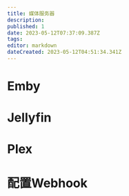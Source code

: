 ```yaml
---
title: 媒体服务器
description: 
published: 1
date: 2023-05-12T07:37:09.387Z
tags: 
editor: markdown
dateCreated: 2023-05-12T04:51:34.341Z
---
```


# Emby

# Jellyfin

# Plex

# 配置Webhook